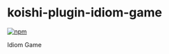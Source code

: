 # koishi-plugin-idiom-game

[![npm](https://img.shields.io/npm/v/koishi-plugin-idiom-game?style=flat-square)](https://www.npmjs.com/package/koishi-plugin-idiom-game)

Idiom Game
